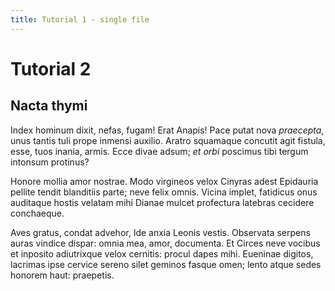 ```yaml
---
title: Tutorial 1 - single file
---
```


# Tutorial 2

## Nacta thymi

Index hominum dixit, nefas, fugam! Erat Anapis! Pace putat nova *praecepta*,
unus tantis tuli prope inmensi auxilio. Aratro squamaque concutit agit fistula,
esse, tuos inania, armis. Ecce divae adsum; *et orbi* poscimus tibi tergum
intonsum protinus?

Honore mollia amor nostrae. Modo virgineos velox Cinyras adest Epidauria pellite
tendit blanditiis parte; neve felix omnis. Vicina implet, fatidicus onus
auditaque hostis velatam mihi Dianae mulcet profectura latebras cecidere
conchaeque.

Aves gratus, condat advehor, Ide anxia Leonis vestis. Observata serpens auras
vindice dispar: omnia mea, amor, documenta. Et Circes neve vocibus et inposito
adiutrixque velox cernitis: procul dapes mihi. Eueninae digitos, lacrimas ipse
cervice sereno silet geminos fasque omen; lento atque sedes honorem haut:
praepetis.
